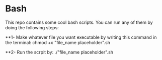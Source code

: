 # Bash
This repo contains some cool bash scripts. You can run any of them by doing the following steps:

**1- Make whatever file you want executable by writing this command in the terminal: chmod +x "file_name placeholder".sh

**2- Run the scrpit by: ./"file_name placeholder".sh
